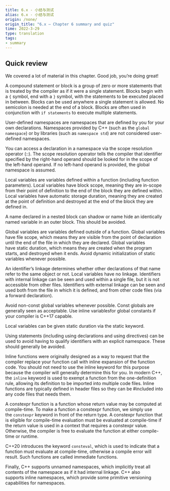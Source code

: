 ```yaml
---
title: 6.x - 小结与测试
alias: 6.x - 小结与测试
origin: /none/
origin_title: "6.x — Chapter 6 summary and quiz"
time: 2022-3-29
type: translation
tags:
- summary
---
```


## Quick review

We covered a lot of material in this chapter. Good job, you’re doing great!

A compound statement or block is a group of zero or more statements that is treated by the compiler as if it were a single statement. Blocks begin with a `{` symbol, end with a `}` symbol, with the statements to be executed placed in between. Blocks can be used anywhere a single statement is allowed. No semicolon is needed at the end of a block. Blocks are often used in conjunction with `if statements` to execute multiple statements.

User-defined namespaces are namespaces that are defined by you for your own declarations. Namespaces provided by C++ (such as the `global namespace`) or by libraries (such as `namespace std`) are not considered user-defined namespaces.

You can access a declaration in a namespace via the scope resolution operator (::). The scope resolution operator tells the compiler that identifier specified by the right-hand operand should be looked for in the scope of the left-hand operand. If no left-hand operand is provided, the global namespace is assumed.

Local variables are variables defined within a function (including function parameters). Local variables have block scope, meaning they are in-scope from their point of definition to the end of the block they are defined within. Local variables have automatic storage duration, meaning they are created at the point of definition and destroyed at the end of the block they are defined in.

A name declared in a nested block can shadow or name hide an identically named variable in an outer block. This should be avoided.

Global variables are variables defined outside of a function. Global variables have file scope, which means they are visible from the point of declaration until the end of the file in which they are declared. Global variables have static duration, which means they are created when the program starts, and destroyed when it ends. Avoid dynamic initialization of static variables whenever possible.

An identifier’s linkage determines whether other declarations of that name refer to the same object or not. Local variables have no linkage. Identifiers with internal linkage can be seen and used within a single file, but it is not accessible from other files. Identifiers with external linkage can be seen and used both from the file in which it is defined, and from other code files (via a forward declaration).

Avoid non-const global variables whenever possible. Const globals are generally seen as acceptable. Use inline variablesfor global constants if your compiler is C++17 capable.

Local variables can be given static duration via the static keyword.

Using statements (including using declarations and using directives) can be used to avoid having to qualify identifiers with an explicit namespace. These should generally be avoided.

Inline functions were originally designed as a way to request that the compiler replace your function call with inline expansion of the function code. You should not need to use the inline keyword for this purpose because the compiler will generally determine this for you. In modern C++, the `inline` keyword is used to exempt a function from the one-definition rule, allowing its definition to be imported into multiple code files. Inline functions are typically defined in header files so they can be #included into any code files that needs them.

A constexpr function is a function whose return value may be computed at compile-time. To make a function a constexpr function, we simply use the `constexpr` keyword in front of the return type. A constexpr function that is eligible for compile-time evaluation must be evaluated at compile-time if the return value is used in a context that requires a constexpr value. Otherwise, the compiler is free to evaluate the function at either compile-time or runtime.

C++20 introduces the keyword `consteval`, which is used to indicate that a function must evaluate at compile-time, otherwise a compile error will result. Such functions are called immediate functions.

Finally, C++ supports unnamed namespaces, which implicitly treat all contents of the namespace as if it had internal linkage. C++ also supports inline namespaces, which provide some primitive versioning capabilities for namespaces.